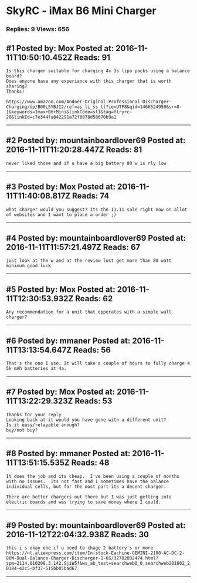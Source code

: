 # SkyRC - iMax B6 Mini Charger

### Replies: 9 Views: 656

## \#1 Posted by: Mox Posted at: 2016-11-11T10:50:10.452Z Reads: 91

```
Is this charger suitable for charging 4x 3s lipo packs using a balance board?
Does anyone have any experiance with this charger that is worth sharing?
Thanks!

https://www.amazon.com/Andoer-Original-Professional-Discharger-Charging/dp/B00L5YBJI2/ref=as_li_ss_tl?ie=UTF8&qid=1466524950&sr=8-1&keywords=Imax+B6+Mini&linkCode=sl1&tag=flryrc-20&linkId=c7e344fa842291a72f0878d58670b9a1
```

---
## \#2 Posted by: mountainboardlover69 Posted at: 2016-11-11T11:20:28.447Z Reads: 81

```
never liked those and if u have a big battery 80 w is rly low
```

---
## \#3 Posted by: Mox Posted at: 2016-11-11T11:40:08.817Z Reads: 74

```
what charger would you suggest? Its the 11.11 sale right now on allot of websites and I want to place a order ;)
```

---
## \#4 Posted by: mountainboardlover69 Posted at: 2016-11-11T11:57:21.497Z Reads: 67

```
just look at the w and at the review lust get more than 80 watt minimum good luck
```

---
## \#5 Posted by: Mox Posted at: 2016-11-11T12:30:53.932Z Reads: 62

```
Any recommendation for a unit that opperates with a simple wall charger?
```

---
## \#6 Posted by: mmaner Posted at: 2016-11-11T13:13:54.647Z Reads: 56

```
That's the one I use. It will take a couple of hours to fully charge 4 5k mAh batteries at 4a.
```

---
## \#7 Posted by: Mox Posted at: 2016-11-11T13:22:29.323Z Reads: 53

```
Thanks for your reply
Looking back at it would you have gone with a different unit?
Is it easy/relayable anough? 
buy/not buy?
```

---
## \#8 Posted by: mmaner Posted at: 2016-11-11T13:51:15.535Z Reads: 48

```
It does the job and its cheap.  I've been using a couple of months with no issues.  Its not fast and I sometimes have the balance individual cells, but for the most part its a decent charger.  

There are better chargers out there but I was just getting into electric boards and was trying to save money where I could.
```

---
## \#9 Posted by: mountainboardlover69 Posted at: 2016-11-12T22:04:32.938Z Reads: 30

```
this i s okay one if u need to chage 2 battery's or more
https://nl.aliexpress.com/item/In-stock-Eachine-GEMINI-2100-AC-DC-2-80W-Dual-Balance-Charger-Discharger-1-6S/32702032474.html?spm=2114.010208.3.142.SjiW5f&ws_ab_test=searchweb0_0,searchweb201602_2_10037_10032_10077,searchweb201603_1&btsid=d5e27127-0184-42c5-bf37-515bb05bad67
```

---
